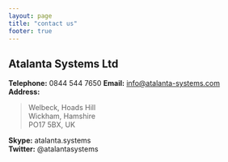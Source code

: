 ```yaml
---
layout: page
title: "contact us"
footer: true
---
```

## Atalanta Systems Ltd
**Telephone:** 0844 544 7650
**Email:** info@atalanta-systems.com  
**Address:**
> Welbeck, Hoads Hill  
> Wickham, Hamshire  
> PO17 5BX, UK  

**Skype:** atalanta.systems  
**Twitter:** @atalantasystems  